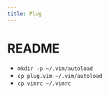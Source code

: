 ```yaml
---
title: Plug
---
```


# README

- `mkdir -p ~/.vim/autoload`
- `cp plug.vim ~/.vim/autoload`
- `cp vimrc ~/.vimrc`
